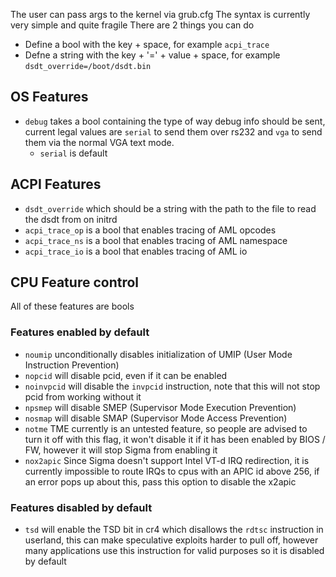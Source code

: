 The user can pass args to the kernel via grub.cfg
The syntax is currently very simple and quite fragile
There are 2 things you can do
- Define a bool with the key + space, for example `acpi_trace `
- Defne a string with the key + '=' + value + space, for example `dsdt_override=/boot/dsdt.bin`

## OS Features
- `debug` takes a bool containing the type of way debug info should be sent, current legal values are `serial` to send them over rs232 and `vga` to send them via the normal VGA text mode.
    - `serial` is default

## ACPI Features
- `dsdt_override` which should be a string with the path to the file to read the dsdt from on initrd
- `acpi_trace_op` is a bool that enables tracing of AML opcodes
- `acpi_trace_ns` is a bool that enables tracing of AML namespace
- `acpi_trace_io` is a bool that enables tracing of AML io

## CPU Feature control
All of these features are bools
### Features enabled by default
- `noumip` unconditionally disables initialization of UMIP (User Mode Instruction Prevention)
- `nopcid` will disable pcid, even if it can be enabled
- `noinvpcid` will disable the `invpcid` instruction, note that this will not stop pcid from working without it
- `npsmep` will disable SMEP (Supervisor Mode Execution Prevention)
- `nosmap` will disable SMAP (Supervisor Mode Access Prevention)
- `notme` TME currently is an untested feature, so people are advised to turn it off with this flag, it won't disable it if it has been enabled by BIOS / FW, however it will stop Sigma from enabling it
- `nox2apic` Since Sigma doesn't support Intel VT-d IRQ redirection, it is currently impossible to route IRQs to cpus with an APIC id above 256, if an error pops up about this, pass this option to disable the x2apic

### Features disabled by default
- `tsd` will enable the TSD bit in cr4 which disallows the `rdtsc` instruction in userland, this can make speculative exploits harder to pull off, however many applications use this instruction for valid purposes so it is disabled by default